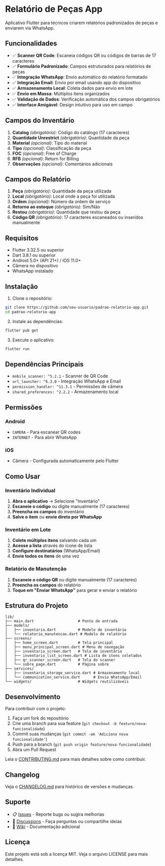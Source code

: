 # Relatório de Peças App

Aplicativo Flutter para técnicos criarem relatórios padronizados de peças e enviarem via WhatsApp.

## Funcionalidades

- ✅ **Scanner QR Code**: Escaneia códigos QR ou códigos de barras de 17 caracteres
- ✅ **Formulário Padronizado**: Campos estruturados para relatórios de peças
- ✅ **Integração WhatsApp**: Envio automático do relatório formatado
- ✅ **Integração Email**: Envio por email usando app do dispositivo
- ✅ **Armazenamento Local**: Coleta dados para envio em lote
- ✅ **Envio em Massa**: Múltiplos itens organizados
- ✅ **Validação de Dados**: Verificação automática dos campos obrigatórios
- ✅ **Interface Amigável**: Design intuitivo para uso em campo

## Campos do Inventário

1. **Catalog** *(obrigatório)*: Código do catálogo (17 caracteres)
2. **Quantidade Unrestrict** *(obrigatório)*: Quantidade da peça
3. **Material** *(opcional)*: Tipo do material
4. **Tipo** *(opcional)*: Classificação da peça
5. **FOC** *(opcional)*: Free of Charge
6. **RFB** *(opcional)*: Return for Billing
7. **Observações** *(opcional)*: Comentários adicionais

## Campos do Relatório

1. **Peça** *(obrigatório)*: Quantidade da peça utilizada
2. **Local** *(obrigatório)*: Local onde a peça foi utilizada  
3. **Ordem** *(opcional)*: Número da ordem de serviço
4. **Retorno ao estoque** *(obrigatório)*: Sim/Não
5. **Restou** *(obrigatório)*: Quantidade que restou da peça
6. **Código QR** *(obrigatório)*: 17 caracteres escaneados ou inseridos manualmente

## Requisitos

- Flutter 3.32.5 ou superior
- Dart 3.8.1 ou superior
- Android 5.0+ (API 21+) / iOS 11.0+
- Câmera no dispositivo
- WhatsApp instalado

## Instalação

1. Clone o repositório:
```bash
git clone https://github.com/seu-usuario/padrao-relatorio-app.git
cd padrao-relatorio-app
```

2. Instale as dependências:
```bash
flutter pub get
```

3. Execute o aplicativo:
```bash
flutter run
```

## Dependências Principais

- `mobile_scanner: ^5.2.1` - Scanner de QR Code 
- `url_launcher: ^6.3.0` - Integração WhatsApp e Email
- `permission_handler: ^11.3.1` - Permissões de câmera
- `shared_preferences: ^2.2.2` - Armazenamento local

## Permissões

### Android
- `CAMERA` - Para escanear QR codes
- `INTERNET` - Para abrir WhatsApp

### iOS
- Câmera - Configurada automaticamente pelo Flutter

## Como Usar

### Inventário Individual
1. **Abra o aplicativo** → Selecione "Inventário"
2. **Escaneie o código** ou digite manualmente (17 caracteres)
3. **Preencha os campos** do inventário
4. **Salve o item** ou **envie direto por WhatsApp**

### Inventário em Lote
1. **Colete múltiplos itens** salvando cada um
2. **Acesse a lista** através do ícone de lista
3. **Configure destinatários** (WhatsApp/Email)
4. **Envie todos os itens** de uma vez

### Relatório de Manutenção
1. **Escaneie o código QR** ou digite manualmente (17 caracteres)  
2. **Preencha os campos** do relatório
3. **Toque em "Enviar WhatsApp"** para gerar e enviar o relatório

## Estrutura do Projeto

```
lib/
├── main.dart                    # Ponto de entrada
├── models/
│   ├── inventario.dart          # Modelo de inventário
│   └── relatorio_manutencao.dart # Modelo de relatório  
├── screens/
│   ├── home_screen.dart         # Tela principal
│   ├── menu_principal_screen.dart # Menu de navegação
│   ├── inventario_screen.dart   # Tela de inventário
│   ├── inventario_list_screen.dart # Lista de itens coletados
│   ├── qr_scanner_screen.dart   # Tela do scanner
│   └── sobre_page.dart          # Página sobre
├── services/
│   ├── inventario_storage_service.dart # Armazenamento local
│   └── communication_service.dart      # Envio WhatsApp/Email
└── widgets/                     # Widgets reutilizáveis
```

## Desenvolvimento

Para contribuir com o projeto:

1. Faça um fork do repositório
2. Crie uma branch para sua feature (`git checkout -b feature/nova-funcionalidade`)
3. Commit suas mudanças (`git commit -am 'Adiciona nova funcionalidade'`)
4. Push para a branch (`git push origin feature/nova-funcionalidade`)
5. Abra um Pull Request

Leia o [CONTRIBUTING.md](CONTRIBUTING.md) para mais detalhes sobre como contribuir.

## Changelog

Veja o [CHANGELOG.md](CHANGELOG.md) para histórico de versões e mudanças.

## Suporte

- 📋 [Issues](https://github.com/seu-usuario/padrao-relatorio-app/issues) - Reporte bugs ou sugira melhorias
- 💬 [Discussions](https://github.com/seu-usuario/padrao-relatorio-app/discussions) - Faça perguntas ou compartilhe ideias
- 📖 [Wiki](https://github.com/seu-usuario/padrao-relatorio-app/wiki) - Documentação adicional

## Licença

Este projeto está sob a licença MIT. Veja o arquivo LICENSE para mais detalhes.
